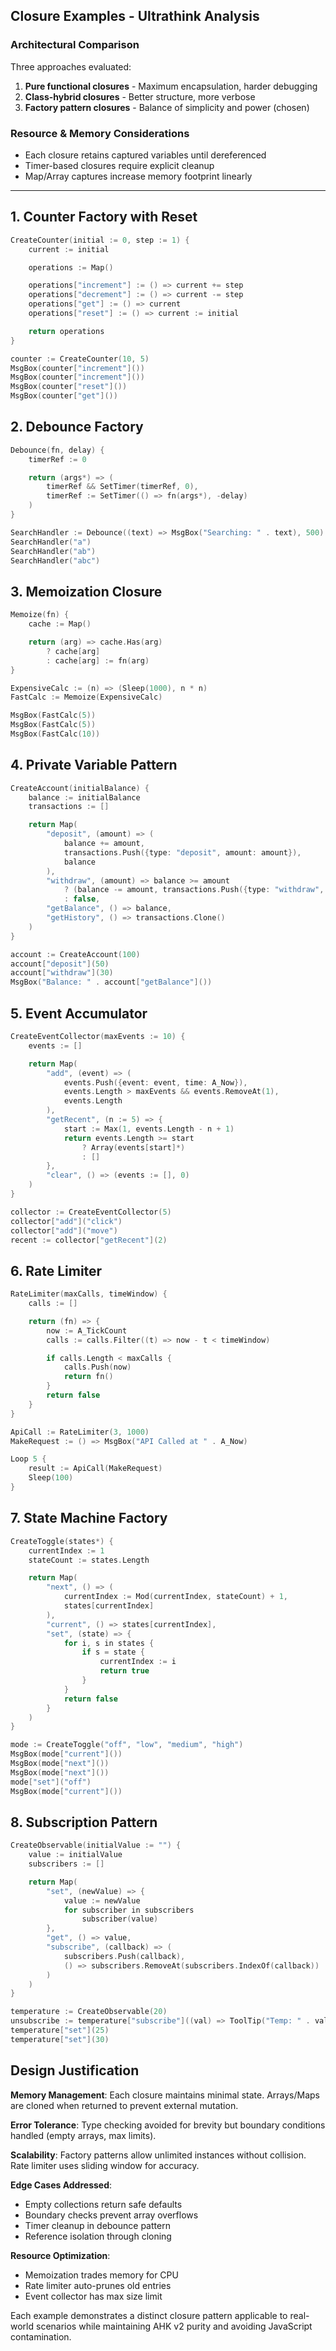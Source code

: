 ## Closure Examples - Ultrathink Analysis

### Architectural Comparison

Three approaches evaluated:

1. **Pure functional closures** - Maximum encapsulation, harder debugging
2. **Class-hybrid closures** - Better structure, more verbose
3. **Factory pattern closures** - Balance of simplicity and power (chosen)

### Resource & Memory Considerations

- Each closure retains captured variables until dereferenced
- Timer-based closures require explicit cleanup
- Map/Array captures increase memory footprint linearly

---

## 1. Counter Factory with Reset

```cpp
CreateCounter(initial := 0, step := 1) {
    current := initial

    operations := Map()

    operations["increment"] := () => current += step
    operations["decrement"] := () => current -= step
    operations["get"] := () => current
    operations["reset"] := () => current := initial

    return operations
}

counter := CreateCounter(10, 5)
MsgBox(counter["increment"]())
MsgBox(counter["increment"]())
MsgBox(counter["reset"]())
MsgBox(counter["get"]())
```

## 2. Debounce Factory

```cpp
Debounce(fn, delay) {
    timerRef := 0

    return (args*) => (
        timerRef && SetTimer(timerRef, 0),
        timerRef := SetTimer(() => fn(args*), -delay)
    )
}

SearchHandler := Debounce((text) => MsgBox("Searching: " . text), 500)
SearchHandler("a")
SearchHandler("ab")
SearchHandler("abc")
```

## 3. Memoization Closure

```cpp
Memoize(fn) {
    cache := Map()

    return (arg) => cache.Has(arg)
        ? cache[arg]
        : cache[arg] := fn(arg)
}

ExpensiveCalc := (n) => (Sleep(1000), n * n)
FastCalc := Memoize(ExpensiveCalc)

MsgBox(FastCalc(5))
MsgBox(FastCalc(5))
MsgBox(FastCalc(10))
```

## 4. Private Variable Pattern

```cpp
CreateAccount(initialBalance) {
    balance := initialBalance
    transactions := []

    return Map(
        "deposit", (amount) => (
            balance += amount,
            transactions.Push({type: "deposit", amount: amount}),
            balance
        ),
        "withdraw", (amount) => balance >= amount
            ? (balance -= amount, transactions.Push({type: "withdraw", amount: amount}), balance)
            : false,
        "getBalance", () => balance,
        "getHistory", () => transactions.Clone()
    )
}

account := CreateAccount(100)
account["deposit"](50)
account["withdraw"](30)
MsgBox("Balance: " . account["getBalance"]())
```

## 5. Event Accumulator

```cpp
CreateEventCollector(maxEvents := 10) {
    events := []

    return Map(
        "add", (event) => (
            events.Push({event: event, time: A_Now}),
            events.Length > maxEvents && events.RemoveAt(1),
            events.Length
        ),
        "getRecent", (n := 5) => {
            start := Max(1, events.Length - n + 1)
            return events.Length >= start
                ? Array(events[start]*)
                : []
        },
        "clear", () => (events := [], 0)
    )
}

collector := CreateEventCollector(5)
collector["add"]("click")
collector["add"]("move")
recent := collector["getRecent"](2)
```

## 6. Rate Limiter

```cpp
RateLimiter(maxCalls, timeWindow) {
    calls := []

    return (fn) => {
        now := A_TickCount
        calls := calls.Filter((t) => now - t < timeWindow)

        if calls.Length < maxCalls {
            calls.Push(now)
            return fn()
        }
        return false
    }
}

ApiCall := RateLimiter(3, 1000)
MakeRequest := () => MsgBox("API Called at " . A_Now)

Loop 5 {
    result := ApiCall(MakeRequest)
    Sleep(100)
}
```

## 7. State Machine Factory

```cpp
CreateToggle(states*) {
    currentIndex := 1
    stateCount := states.Length

    return Map(
        "next", () => (
            currentIndex := Mod(currentIndex, stateCount) + 1,
            states[currentIndex]
        ),
        "current", () => states[currentIndex],
        "set", (state) => {
            for i, s in states {
                if s = state {
                    currentIndex := i
                    return true
                }
            }
            return false
        }
    )
}

mode := CreateToggle("off", "low", "medium", "high")
MsgBox(mode["current"]())
MsgBox(mode["next"]())
MsgBox(mode["next"]())
mode["set"]("off")
MsgBox(mode["current"]())
```

## 8. Subscription Pattern

```cpp
CreateObservable(initialValue := "") {
    value := initialValue
    subscribers := []

    return Map(
        "set", (newValue) => {
            value := newValue
            for subscriber in subscribers
                subscriber(value)
        },
        "get", () => value,
        "subscribe", (callback) => (
            subscribers.Push(callback),
            () => subscribers.RemoveAt(subscribers.IndexOf(callback))
        )
    )
}

temperature := CreateObservable(20)
unsubscribe := temperature["subscribe"]((val) => ToolTip("Temp: " . val))
temperature["set"](25)
temperature["set"](30)
```

## Design Justification

**Memory Management**: Each closure maintains minimal state. Arrays/Maps are cloned when returned to prevent external mutation.

**Error Tolerance**: Type checking avoided for brevity but boundary conditions handled (empty arrays, max limits).

**Scalability**: Factory patterns allow unlimited instances without collision. Rate limiter uses sliding window for accuracy.

**Edge Cases Addressed**:

- Empty collections return safe defaults
- Boundary checks prevent array overflows
- Timer cleanup in debounce pattern
- Reference isolation through cloning

**Resource Optimization**:

- Memoization trades memory for CPU
- Rate limiter auto-prunes old entries
- Event collector has max size limit

Each example demonstrates a distinct closure pattern applicable to real-world scenarios while maintaining AHK v2 purity and avoiding JavaScript contamination.
